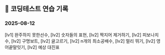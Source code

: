 ## 📅 코딩테스트 연습 기록

### 2025-08-12
[lv1] 완주하지 못한선수, [lv2] 숫자들의 표현, [lv2] 짝지어 제거하기, [lv2] 피보나치 수, [lv2] 구명보트, [lv2] 귤고르기, [lv2] n개의 최소공배수, [lv2] 멀리 뛰기, [lv2] 영어끝말잇기, [lv2] 예상 대진표
